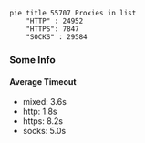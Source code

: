 
```mermaid
pie title 55707 Proxies in list
    "HTTP" : 24952
    "HTTPS": 7847
    "SOCKS" : 29584
```

### Some Info
#### Average Timeout

- mixed: 3.6s
- http: 1.8s
- https: 8.2s
- socks: 5.0s